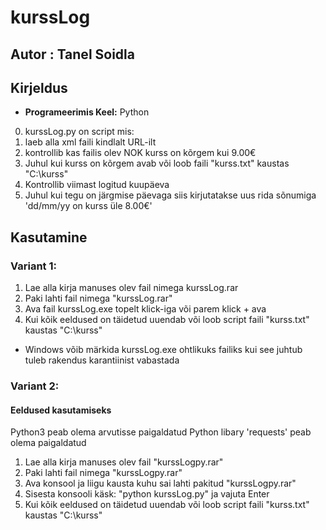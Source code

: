 # kurssLog

## Autor : Tanel Soidla

## Kirjeldus
- **Programeerimis Keel:** Python
0. kurssLog.py on script mis: 
1. laeb alla xml faili kindlalt URL-ilt
2. kontrollib kas failis olev NOK kurss on kõrgem kui 9.00€
3. Juhul kui kurss on kõrgem avab või loob faili "kurss.txt" kaustas "C:\kurss"
4. Kontrollib viimast logitud kuupäeva
5. Juhul kui tegu on järgmise päevaga siis kirjutatakse uus rida sõnumiga 'dd/mm/yy on kurss üle 8.00€'

## Kasutamine

### Variant 1:

1. Lae alla kirja manuses olev fail nimega kurssLog.rar
2. Paki lahti fail nimega "kurssLog.rar"
3. Ava fail kurssLog.exe topelt klick-iga või parem klick + ava
4. Kui kõik eeldused on täidetud uuendab või loob script faili "kurss.txt" kaustas "C:\kurss"
* Windows võib märkida kurssLog.exe ohtlikuks failiks kui see juhtub tuleb rakendus karantiinist vabastada

### Variant 2:

#### Eeldused kasutamiseks
Python3 peab olema arvutisse paigaldatud
    Python libary 'requests' peab olema paigaldatud

1. Lae alla kirja manuses olev fail "kurssLogpy.rar"
2. Paki lahti fail nimega "kurssLogpy.rar"
3. Ava konsool ja liigu kausta kuhu sai lahti pakitud "kurssLogpy.rar"
4. Sisesta konsooli käsk: "python kurssLog.py" ja vajuta Enter
5. Kui kõik eeldused on täidetud uuendab või loob script faili "kurss.txt" kaustas "C:\kurss"
